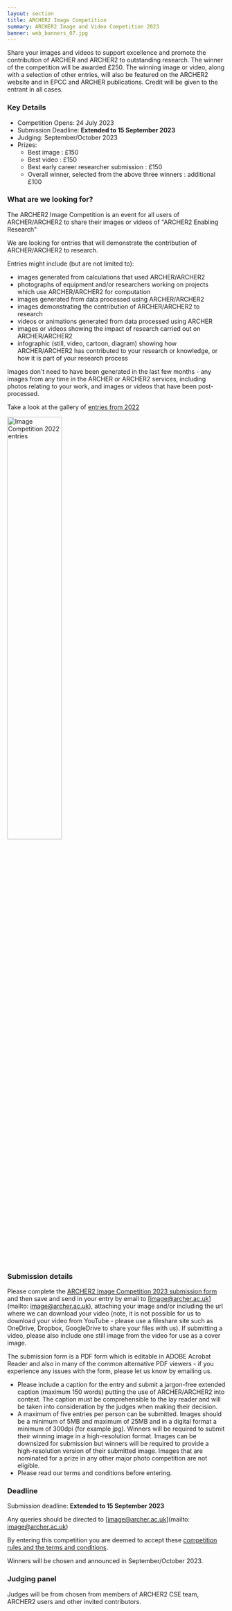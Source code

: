 ```yaml
---
layout: section
title: ARCHER2 Image Competition
summary: ARCHER2 Image and Video Competition 2023
banner: web_banners_07.jpg
---
```



Share your images and videos to support excellence and promote the contribution of ARCHER and ARCHER2 to outstanding research.
The winner of the competition will be awarded £250.
The winning image or video, along with a selection of other entries, will also be featured on the ARCHER2 website and in EPCC and ARCHER publications. Credit will be given to the entrant in all cases.

### Key Details 

- Competition Opens: 24 July 2023
- Submission Deadline: **Extended to 15 September 2023**
- Judging: September/October 2023
- Prizes:
    - Best image : £150
    - Best video : £150
    - Best early career researcher submission : £150
    - Overall winner, selected from the above three winners : additional £100

### What are we looking for?

The ARCHER2 Image Competition is an event for all users of ARCHER/ARCHER2 to share their images or videos of "ARCHER2 Enabling Research"

We are looking for entries that will demonstrate the contribution of ARCHER/ARCHER2 to research.

Entries might include (but are not limited to):

-    images generated from calculations that used ARCHER/ARCHER2
-    photographs of equipment and/or researchers working on projects which use ARCHER/ARCHER2 for computation
-    images generated from data processed using ARCHER/ARCHER2
-    images demonstrating the contribution of ARCHER/ARCHER2 to research
-    videos or animations generated from data processed using ARCHER
-    images or videos showing the impact of research carried out on ARCHER/ARCHER2
-    infographic (still, video, cartoon, diagram) showing how ARCHER/ARCHER2 has contributed to your research or knowledge, or how it is part of your research process

Images don't need to have been generated in the last few months - any images from any time in the ARCHER or ARCHER2 services, including photos relating to your work, and images or videos that have been post-processed.

Take a look at the gallery of [entries from 2022](https://www.archer2.ac.uk/about/gallery/2022-image-comp/) 

<img src="{{ site.baseurl }}/community/image-comp/ImageComp2022.gif" alt="Image Competition 2022 entries" title="Image Competition 2022 entries" style="width: 50%" />





### Submission details

Please complete the [ARCHER2 Image Competition 2023 submission form](ARCHER2_Image_Competition_2023_-_submission_form.pdf) and then save and send in your entry by email to [image@archer.ac.uk](mailto: image@archer.ac.uk), attaching your image and/or including the url where we can download your video (note, it is not possible for us to download your video from YouTube - please use a fileshare site such as OneDrive, Dropbox, GoogleDrive to share your files with us). If submitting a video, please also include one still image from the video for use as a cover image.

The submission form is a PDF form which is editable in ADOBE Acrobat Reader and also in many of the common alternative PDF viewers - if you experience any issues with the form, please let us know by emailing us.

-    Please include a caption for the entry and submit a jargon-free extended caption (maximum 150 words) putting the use of ARCHER/ARCHER2 into context. The caption must be comprehensible to the lay reader and will be taken into consideration by the judges when making their decision.
-    A maximum of five entries per person can be submitted. Images should be a minimum of 5MB and maximum of 25MB and in a digital format a minimum of 300dpi (for example jpg). Winners will be required to submit their winning image in a high-resolution format. Images can be downsized for submission but winners will be required to provide a high-resolution version of their submitted image. Images that are nominated for a prize in any other major photo competition are not eligible.
-    Please read our terms and conditions before entering.

### Deadline

Submission deadline: **Extended to 15 September 2023**

Any queries should be directed to [image@archer.ac.uk](mailto: image@archer.ac.uk)

By entering this competition you are deemed to accept these [competition rules and the terms and conditions](image-comp-t-and-c).

Winners will be chosen and announced in September/October 2023.

### Judging panel

Judges will be from chosen from members of ARCHER2 CSE team, ARCHER2 users and other invited contributors.